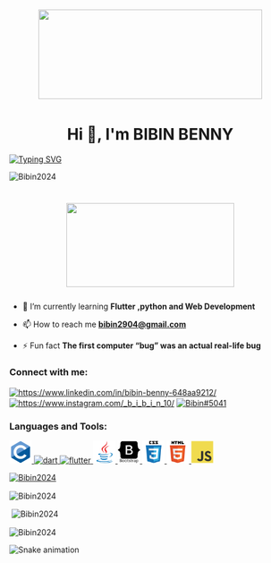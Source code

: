 <h1 align="center">
<img src= "https://raw.githubusercontent.com/punitkmryh/punitkmryh/master/Developer.gif"
width = "400"
height = "160"/></h1>


<h1 align="center">Hi 👋, I'm BIBIN BENNY</h1>

[![Typing SVG](https://readme-typing-svg.herokuapp.com?font=Audiowide&color=63F749&center=true&size=24&width=1200&lines=Flutter+Developer;Studying+at+Sjcet+Palai...;&duration=3000)](https://git.io/typing-svg) 
<p align="left"> <img src="https://komarev.com/ghpvc/?username=Bibin2024&label=Profile%20views&color=0e75b6&style=flat" alt="Bibin2024" /> </p>

<h1 align = center>
<img src = "https://cdn.dribbble.com/users/1162077/screenshots/3848914/programmer.gif"
height = "150"
width = "300"/></h1>

- 🌱 I’m currently learning **Flutter ,python and Web Development**

- 📫 How to reach me **bibin2904@gmail.com**

- ⚡ Fun fact **The first computer “bug” was an actual real-life bug**


<h3 align="left">Connect with me:</h3>
<p align="left">
<a href="https://www.linkedin.com/in/bibin-benny-648aa9212/" target="blank"><img align="center" src="https://raw.githubusercontent.com/rahuldkjain/github-profile-readme-generator/master/src/images/icons/Social/linked-in-alt.svg" alt="https://www.linkedin.com/in/bibin-benny-648aa9212/" height="30" width="40" /></a>
<a href="https://www.instagram.com/_b_i_b_i_n_10/" target="blank"><img align="center" src="https://raw.githubusercontent.com/rahuldkjain/github-profile-readme-generator/master/src/images/icons/Social/instagram.svg" alt="https://www.instagram.com/_b_i_b_i_n_10/" height="30" width="40" /></a>
<a href="https://discord.com/channels/Bibin#5041" target="blank"><img align="center" src="https://raw.githubusercontent.com/rahuldkjain/github-profile-readme-generator/master/src/images/icons/Social/discord.svg" alt="Bibin#5041" height="30" width="40" /></a>
</p>

<h3 align="left">Languages and Tools:</h3>
<p align="left"> <a href="https://www.cprogramming.com/" target="_blank" rel="noreferrer"> <img src="https://raw.githubusercontent.com/devicons/devicon/master/icons/c/c-original.svg" alt="c" width="40" height="40"/> </a> <a href="https://dart.dev" target="_blank" rel="noreferrer"> <img src="https://www.vectorlogo.zone/logos/dartlang/dartlang-icon.svg" alt="dart" width="40" height="40"/> </a> <a href="https://flutter.dev" target="_blank" rel="noreferrer"> <img src="https://www.vectorlogo.zone/logos/flutterio/flutterio-icon.svg" alt="flutter" width="40" height="40"/> </a> <a href="https://www.java.com" target="_blank" rel="noreferrer"> <img src="https://raw.githubusercontent.com/devicons/devicon/master/icons/java/java-original.svg" alt="java" width="40" height="40"/> </a><a href="https://getbootstrap.com" target="_blank" rel="noreferrer"> <img src="https://raw.githubusercontent.com/devicons/devicon/master/icons/bootstrap/bootstrap-plain-wordmark.svg" alt="bootstrap" width="40" height="40"/> </a> <a href="https://www.w3schools.com/css/" target="_blank" rel="noreferrer"> <img src="https://raw.githubusercontent.com/devicons/devicon/master/icons/css3/css3-original-wordmark.svg" alt="css3" width="40" height="40"/> </a> <a href="https://www.w3.org/html/" target="_blank" rel="noreferrer"> <img src="https://raw.githubusercontent.com/devicons/devicon/master/icons/html5/html5-original-wordmark.svg" alt="html5" width="40" height="40"/> </a> <a href="https://developer.mozilla.org/en-US/docs/Web/JavaScript" target="_blank" rel="noreferrer"> <img src="https://raw.githubusercontent.com/devicons/devicon/master/icons/javascript/javascript-original.svg" alt="javascript" width="40" height="40"/> </a> 

</p>

<p align="left"> <a href="https://github.com/ryo-ma/github-profile-trophy"><img src="https://github-profile-trophy.vercel.app/?username=Bibin2024" alt="Bibin2024" /></a> </p>

<p><img align="center" src="https://github-readme-stats.vercel.app/api/top-langs?username=Bibin2024&show_icons=true&locale=en&layout=compact" alt="Bibin2024" /></p>

<p>&nbsp;<img align="center" src="https://github-readme-stats.vercel.app/api?username=Bibin2024&show_icons=true&locale=en" alt="Bibin2024" /></p>

<p><img align="center" src="https://github-readme-streak-stats.herokuapp.com/?user=Bibin2024&" alt="Bibin2024" /></p>

![Snake animation](https://github.com/thepiyushmalhotra/thepiyushmalhotra/blob/output/github-contribution-grid-snake.svg)
